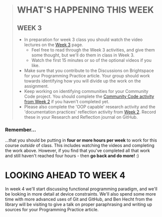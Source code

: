 > # WHAT'S HAPPENING THIS WEEK <!-- {docsify-ignore} -->
> ## WEEK 3 <!-- {docsify-ignore} -->
> - In preparation for week 3 class you should watch the video lectures on the [Week 3](dgl104-2023wi/week-03) page.
>   - Feel free to read through the Week 3 activities, and give them some thought, but we'll do them in class in Week 3.
>   - Watch the first 15 minutes or so of the optional videos if you like. 
> - Make sure that you contribute to the Discussions on Brightspace for your Programming Practice article. Your group should work towards identifying how you will divide up the work on the assignment.
> - Keep working on identifying communities for your Community Code project. You should complete the [Community Code activity from Week 2](https://ash-teach.github.io/dgl-104/#/dgl104-2023wi/week-02?id=community-code) if you haven't completed yet.
> - Please also complete the 'OOP capable' research activity and the 'documentation practices' reflection activity from [Week 2](dgl104-2023wi/week-02). Record these in your Research and Reflection journal on GitHub.

### Remember... <!-- {docsify-ignore} -->
...that you should be putting in **four or more hours per week** to work for this course *outside* of class. This includes watching the videos and completing the work above. However, if you find that you've completed all that work and still haven't reached four hours - then **go back and do more!** :)
# LOOKING AHEAD TO WEEK 4 <!-- {docsify-ignore} -->
In week 4 we'll start discussing functional programming paradigm, and we'll be looking in more detail at device constraints. We'll also spend some more time with more advanced uses of Git and GitHub, and Ben Hecht from the library will be visiting to give a talk on proper paraphrasing and writing up sources for your Programming Practice article.